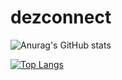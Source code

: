 
# dezconnect

![Anurag's GitHub stats](https://github-readme-stats.vercel.app/api?username=dezconnect&theme=dark&show_icons=true)

[![Top Langs](https://github-readme-stats.vercel.app/api/top-langs/?username=dezconnect&layout=compact&theme=dark)](https://github.com/anuraghazra/github-readme-stats)
